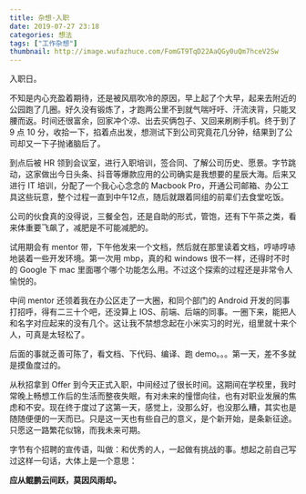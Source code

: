 ```yaml
---
title: 杂想·入职
date: 2019-07-27 23:18
categories: 想法
tags: ["工作杂想"]
thumbnail: http://image.wufazhuce.com/FomGT9TqD22AaQGy0uQm7hceV2Sw
---
```


入职日。

不知是内心充盈着期待，还是被风扇吹冷的原因，早上起了个大早，起来去附近的公园跑了几圈。好久没有锻炼了，才跑两公里不到就气喘吁吁、汗流浃背，只能叉腰而返。时间还很富余，回家冲个凉、出去买俩包子、又回来刷刷手机。终于到了 9 点 10 分，收拾一下，掐着点出发，想测试下到公司究竟花几分钟，结果到了公司却又一下子抛诸脑后了。

到点后被 HR 领到会议室，进行入职培训，签合同、了解公司历史、愿景。字节跳动，这家做出今日头条、抖音等爆款应用的公司确实是我想要的星辰大海。后来又进行 IT 培训，分配了一个我心心念念的 Macbook Pro，开通公司邮箱、办公工具这些玩意，整个过程一直到中午12点，随后就跟着同组的前辈们去食堂吃饭。

公司的伙食真的没得说，三餐全包，还是自助的形式，管饱，还有下午茶之类，看来体重要飞飙了，减肥是不可能减肥的。

试用期会有 mentor 带，下午他发来一个文档，然后就在那里读着文档，哼哧哼哧地装着一些开发环境。第一次用 mbp，真的和 windows 很不一样，还得时不时的 Google 下 mac 里面哪个哪个功能怎么用。不过这个探索的过程还是非常令人愉悦的。

中间 mentor 还领着我在办公区走了一大圈，和同个部门的 Android 开发的同事打招呼，得有二三十个吧，还没算上 IOS、前端、后端的同事。一圈下来，能把人和名字对应起来的没有几个。这让我不禁想念起在小米实习的时光，组里就十来个人，可真是太轻松了。

后面的事就乏善可陈了，看文档、下代码、编译、跑 demo。。。第一天，差不多就是摸鱼度过的。

从秋招拿到 Offer 到今天正式入职，中间经过了很长时间。这期间在学校里，我时常晚上畅想工作后的生活而整夜失眠，有对未来的憧憬向往，也有对职业发展的焦虑和不安。现在终于度过了这第一天，感觉上，没那么好，也没那么糟，其实也是随随便便的一天而已。只是这一天也有些自己的意义，是个新开始，是条新征途。只愿这一路繁花似锦，而我未来可期。

字节有个招聘的宣传语，叫做：和优秀的人，一起做有挑战的事。想起之前自己写过这样一句话，大体上是一个意思：

**应从鲲鹏云间跃，莫因风雨却。**

